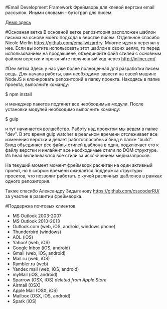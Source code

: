 #Email Development Framework
Фреймворк для клевой вертски email рассылок. Иными словами - бутстрап для писем.

<a href="http://dudeonthehorse.github.io/Email/">Демо здесь</a>

#Основная ветка
В основной ветке репозитория расположен шаблон письма на основе моего подхода к верстке писем. Отдельное спасибо Nicole Merlin https://github.com/emailwizardry. Многие идеи я перенял у нее. Если вы хотите использовать этот шаблон в своих целях, то перед использованием на продакшене, объединяйте файл стилей с основным файлом верстки и прогоняйте полученный код через http://inliner.cm/

#Dev ветка
Здесь у нас уже более полноценная для разработки писем вещь. Для начала работы, вам необходимо завести на своей машине NodeJS и клонировать репозиторий в папку проекта. Находясь в папке проекта, выполните команду:

$ npm install

и менеджер пакетов подтянет все необходимые модули. После установки модулей необходимо выполнить команду:

$ gulp

и тут начинается волшебство. Работу над проектом мы ведем в папке "dev". В это время gulp watcher в реальном времени отслеживает все изменения верстки и делает работоспособный билд в папке "build". Билд объединяет все файлы стилей шаблона в один, подключает его к файлу верстки и инлайнит все необходимые стили по DOM структуре. Из head выпиливаются все стили за исключением медиазапросов.

На текуший момент момент фреймворк расчитан на один активный проект, но в скором времени ожидается поддержка структуры проектов, что позволит работать с кучей различных шаблонов в рамках одного репозитория.

Также спасибо Александру Зидыганову https://github.com/csscoderRU/ за участие в развитии фреймворка.

#Поддержка почтовых клиентов
- MS Outlook 2003-2007
- MS Outlook 2010-2013
- Outlook.com (web, iOS, android, windows phone)
- Thunderbird (windows)
- AOL (iOS)
- Yahoo! (web, iOS)
- Google Inbox (iOS, android)
- Gmail (web, iOS, android)
- Mail.ru (web, iOS)
- Rambler.ru (web)
- Yandex mail (web, iOS, android)
- myMail (iOS, android)
- Sparrow (OSX, iOS) <i>deleted from Apple Store</i>
- Airmail (OSX)
- Apple Mail (OSX, iOS)
- Mailbox (OSX, iOS, android)
- Spark (iOS)
